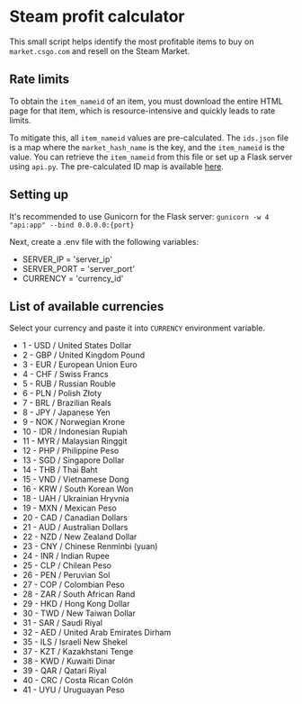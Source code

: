 # Steam profit calculator

This small script helps identify the most profitable items to buy on `market.csgo.com` and resell on the Steam Market.

## Rate limits

To obtain the `item_nameid` of an item, you must download the entire HTML page for that item, which is resource-intensive and quickly leads to rate limits.

To mitigate this, all `item_nameid` values are pre-calculated. The `ids.json` file is a map where the `market_hash_name` is the key, and the `item_nameid` is the value. You can retrieve the `item_nameid` from this file or set up a Flask server using `api.py`. The pre-calculated ID map is available [here](https://github.com/Olimp666/steam-market-item-nameids). 


## Setting up

It's recommended to use Gunicorn for the Flask server:
`gunicorn -w 4 "api:app" --bind 0.0.0.0:{port}`

Next, create a .env file with the following variables:
- SERVER_IP = 'server_ip'
- SERVER_PORT = 'server_port'
- CURRENCY = 'currency_id'

## List of available currencies

Select your currency and paste it into `CURRENCY` environment variable.

- 1 - USD / United States Dollar
- 2 - GBP / United Kingdom Pound
- 3 - EUR / European Union Euro
- 4 - CHF / Swiss Francs
- 5 - RUB / Russian Rouble
- 6 - PLN / Polish Złoty
- 7 - BRL / Brazilian Reals
- 8 - JPY / Japanese Yen
- 9 - NOK / Norwegian Krone
- 10 - IDR / Indonesian Rupiah
- 11 - MYR / Malaysian Ringgit
- 12 - PHP / Philippine Peso
- 13 - SGD / Singapore Dollar
- 14 - THB / Thai Baht
- 15 - VND / Vietnamese Dong
- 16 - KRW / South Korean Won
- 18 - UAH / Ukrainian Hryvnia
- 19 - MXN / Mexican Peso
- 20 - CAD / Canadian Dollars
- 21 - AUD / Australian Dollars
- 22 - NZD / New Zealand Dollar
- 23 - CNY / Chinese Renminbi (yuan)
- 24 - INR / Indian Rupee
- 25 - CLP / Chilean Peso
- 26 - PEN / Peruvian Sol
- 27 - COP / Colombian Peso
- 28 - ZAR / South African Rand
- 29 - HKD / Hong Kong Dollar
- 30 - TWD / New Taiwan Dollar
- 31 - SAR / Saudi Riyal
- 32 - AED / United Arab Emirates Dirham
- 35 - ILS / Israeli New Shekel
- 37 - KZT / Kazakhstani Tenge
- 38 - KWD / Kuwaiti Dinar
- 39 - QAR / Qatari Riyal
- 40 - CRC / Costa Rican Colón
- 41 - UYU / Uruguayan Peso
